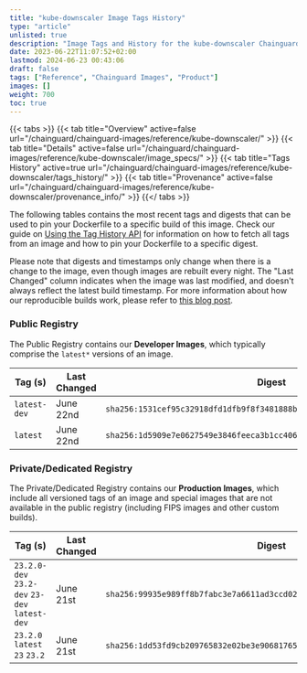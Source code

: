 ```yaml
---
title: "kube-downscaler Image Tags History"
type: "article"
unlisted: true
description: "Image Tags and History for the kube-downscaler Chainguard Image"
date: 2023-06-22T11:07:52+02:00
lastmod: 2024-06-23 00:43:06
draft: false
tags: ["Reference", "Chainguard Images", "Product"]
images: []
weight: 700
toc: true
---
```


{{< tabs >}}
{{< tab title="Overview" active=false url="/chainguard/chainguard-images/reference/kube-downscaler/" >}}
{{< tab title="Details" active=false url="/chainguard/chainguard-images/reference/kube-downscaler/image_specs/" >}}
{{< tab title="Tags History" active=true url="/chainguard/chainguard-images/reference/kube-downscaler/tags_history/" >}}
{{< tab title="Provenance" active=false url="/chainguard/chainguard-images/reference/kube-downscaler/provenance_info/" >}}
{{</ tabs >}}

The following tables contains the most recent tags and digests that can be used to pin your Dockerfile to a specific build of this image. Check our guide on [Using the Tag History API](/chainguard/chainguard-images/using-the-tag-history-api/) for information on how to fetch all tags from an image and how to pin your Dockerfile to a specific digest.

Please note that digests and timestamps only change when there is a change to the image, even though images are rebuilt every night. The "Last Changed" column indicates when the image was last modified, and doesn't always reflect the latest build timestamp. For more information about how our reproducible builds work, please refer to [this blog post](https://www.chainguard.dev/unchained/reproducing-chainguards-reproducible-image-builds).

### Public Registry
The Public Registry contains our **Developer Images**, which typically comprise the `latest*` versions of an image.

| Tag (s)       | Last Changed | Digest                                                                    |
|---------------|--------------|---------------------------------------------------------------------------|
|  `latest-dev` | June 22nd    | `sha256:1531cef95c32918dfd1dfb9f8f3481888bb264b6ff8eecc358df33ad96cd77da` |
|  `latest`     | June 22nd    | `sha256:1d5909e7e0627549e3846feeca3b1cc4060b71ac55182dce6ca8efc831a71c23` |


### Private/Dedicated Registry
The Private/Dedicated Registry contains our **Production Images**, which include all versioned tags of an image and special images that are not available in the public registry (including FIPS images and other custom builds).

| Tag (s)                                        | Last Changed | Digest                                                                    |
|------------------------------------------------|--------------|---------------------------------------------------------------------------|
|  `23.2.0-dev` `23.2-dev` `23-dev` `latest-dev` | June 21st    | `sha256:99935e989ff8b7fabc3e7a6611ad3ccd022dca79fb6e04c81ee024b864f21e47` |
|  `23.2.0` `latest` `23` `23.2`                 | June 21st    | `sha256:1dd53fd9cb209765832e02be3e906817650c2bfb06572cbb9436cc7d17bcaf0b` |

